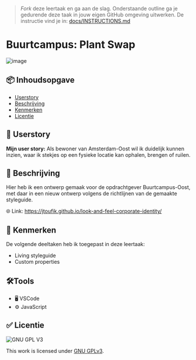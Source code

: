 > _Fork_ deze leertaak en ga aan de slag. 
Onderstaande outline ga je gedurende deze taak in jouw eigen GitHub omgeving uitwerken. 
De instructie vind je in: [docs/INSTRUCTIONS.md](docs/INSTRUCTIONS.md)

# Buurtcampus: Plant Swap


![image](https://user-images.githubusercontent.com/112856590/207584144-ef700d7b-25b2-470a-b564-a41d77a0868f.png)



## 📦 Inhoudsopgave

  * [Userstory](#userstory)
  * [Beschrijving](#beschrijving)
  * [Kenmerken](#kenmerken)
  * [Licentie](#licentie)
  

## 📑 Userstory
 
**Mijn user story:** Als bewoner van Amsterdam-Oost wil ik duidelijk kunnen inzien, waar ik stekjes op een fysieke locatie kan ophalen, brengen of ruilen.


## 📝 Beschrijving

Hier heb ik een ontwerp gemaak voor de opdrachtgever Buurtcampus-Oost, met daar in een nieuw ontwerp volgens de richtlijnen van de gemaakte styleguide.

 🌐 Link:  https://jtoufik.github.io/look-and-feel-corporate-identity/

## 📍 Kenmerken

<!-- Bij Kenmerken staat welke technieken zijn gebruikt en hoe. Wat is de HTML structuur? Wat zijn de belangrijkste dingen in CSS? Wat is er met Javascript gedaan en hoe? Misschien heb je een framwork of library gebruikt? -->

De volgende deeltaken heb ik toegepast in deze leertaak:

- Living styleguide
- Custom properties

## 🛠️Tools 

* 🖥️ VSCode
* ⚙️ JavaScript


## ✅ Licentie

![GNU GPL V3](https://www.gnu.org/graphics/gplv3-127x51.png)

This work is licensed under [GNU GPLv3](./LICENSE).

